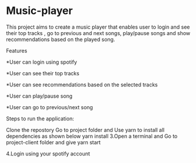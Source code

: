 # Music-player
This project aims to create a music player that enables user to login and see their top tracks , go to previous and next songs, play/pause songs and show recommendations based on the played song.

Features

*User can login using spotify

*User can see their top tracks

*User can see recommendations based on the selected tracks

*User can play/pause song

*User can go to previous/next song

Steps to run the application:

Clone the repostory
Go to project folder and Use yarn to install all dependencies as shown below
yarn install
3.Open a terminal and Go to project-client folder and give yarn start

4.Login using your spotify account
